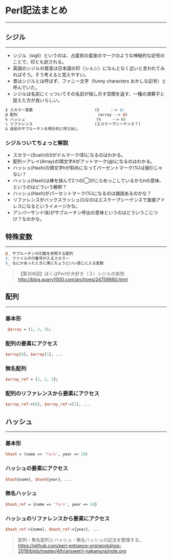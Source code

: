 # Perl記法まとめ
---
## シジル
---
- シジル（sigil）というのは、占星術の星座のマークのような神秘的な記号のことで、印とも訳される。
- 英語のシジルの発音は日本語の印（シルシ）になんとなく近いと言われてみればそう。そう考えると覚えやすい。
- 昔はシジルとは呼ばず、ファニー文字（funny characters おかしな記号）と呼んでいた。
- シジルは名前にくっついてその名前が指し示す空間を返す、一種の演算子と捉えた方が良いらしい。

```perl
$ スカラー変数                           (S     --> $) 
@ 配列                                   (array --> @)
% ハッシュ                               (%     --> h)
\ リファレンス                           (エスケープシーケンス？)
& 自前のサブルーチンを明示的に呼び出し
```
### シジルついてちょっと解説
- スカラー(Scalr)のSがドルマーク($)になるのはわかる。
- 配列＝アレイ(Array)の頭文字Aがアットマーク(@)になるのはわかる。
- ハッシュ(Hash)の頭文字hが斜めになってパーセントマーク(%)は強引じゃない？
- ハッシュ(Hash)は棒を挟んで2つの◯がにらめっこしているからhの意味、というのはどういう解釈？
- ハッシュ(Hash)がパーセントマーク(%)になるのは諸説あるのかな？
- リファレンスがバックスラッシュ(\\)なのはエスケープシーケンスで直接アドレスになるというイメージかな。
- アンパーサンド(&)がサブルーチン呼出の意味というのはどういうこじつけ？なのかな。

## 特殊変数
---
```perl
@_ サブルーチンの引数を参照する配列
$. ファイルの行番号が入るスカラー
$_ なにかあったときに実にちょうどいい感じに入る変数
```
> 【第308回】ぼくはPerlが大好き（３）シジルの愉悦 http://blog.query1000.com/archives/24758660.html

## 配列
---
### 基本形
```perl
 @array = (1, 2, 3);
```
### 配列の要素にアクセス
```perl
$array[0], $array[1], ...
```
### 無名配列
```perl
$array_ref = [1, 2, 3];
```
### 配列のリファレンスから要素にアクセス
```perl
$array_ref->[0], $array_ref->[1], ...
```
## ハッシュ
---
### 基本形
```perl
%hash = (name => 'Taro', year => 20)
```
### ハッシュの要素にアクセス
```perl
$hash{name}, $hash{year}, ...
```
### 無名ハッシュ
```perl
$hash_ref = {name => 'Taro', year => 20}
```
### ハッシュのリファレンスから要素にアクセス
```perl
$hash_ref->{name}, $hash_ref->{year}, ...
```
> 配列・無名配列とハッシュ・無名ハッシュの記法を整理する。 https://github.com/perl-entrance-org/workshop-2019/blob/master/4th/answer/r-nakamura/note.org